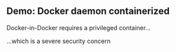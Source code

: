 ## Demo: Docker daemon containerized

Docker-in-Docker requires a privileged container...

...which is a severe security concern

<!-- include: dind-0.command -->

<!-- include: dind-2.command -->
